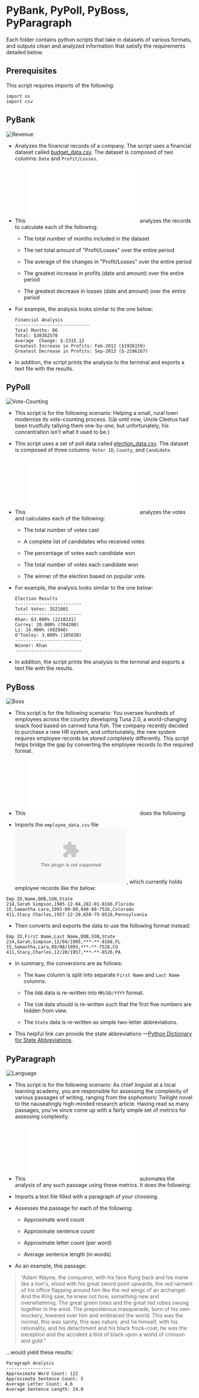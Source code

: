 # PyBank, PyPoll, PyBoss, PyParagraph

Each folder contains python scripts that take in datasets of various formats, and outputs clean and analyzed information that satisfy the requirements detailed below.

## Prerequisites
This script requires imports of the following:
```code
import os
import csv
```

## PyBank

![Revenue](Images/revenue-per-lead.png)

* Analyzes the financial records of a company. The script uses a financial dataset called [budget_data.csv](PyBank/budget_data.csv). The dataset is composed of two columns: `Date` and `Profit/Losses`.

* This ![python script](PyBank/main.py) analyzes the records to calculate each of the following:

  * The total number of months included in the dataset

  * The net total amount of "Profit/Losses" over the entire period

  * The average of the changes in "Profit/Losses" over the entire period

  * The greatest increase in profits (date and amount) over the entire period

  * The greatest decrease in losses (date and amount) over the entire period

* For example, the analysis looks similar to the one below:

  ```text
  Financial Analysis
  ----------------------------
  Total Months: 86
  Total: $38382578
  Average  Change: $-2315.12
  Greatest Increase in Profits: Feb-2012 ($1926159)
  Greatest Decrease in Profits: Sep-2013 ($-2196167)
  ```

* In addition, the script prints the analysis to the terminal and exports a text file with the results.

## PyPoll

![Vote-Counting](Images/Vote_counting.png)

* This script is for the following scenario: Helping a small, rural town modernize its vote-counting process. (Up until now, Uncle Cleetus had been trustfully tallying them one-by-one, but unfortunately, his concentration isn't what it used to be.)

* This script uses a set of poll data called [election_data.csv](PyPoll/Resources/election_data.csv). The dataset is composed of three columns: `Voter ID`, `County`, and `Candidate`. 

* This ![python script](PyPoll/main.py) analyzes the votes and calculates each of the following:

  * The total number of votes cast

  * A complete list of candidates who received votes

  * The percentage of votes each candidate won

  * The total number of votes each candidate won

  * The winner of the election based on popular vote.

* For example, the analysis looks similar to the one below:

  ```text
  Election Results
  -------------------------
  Total Votes: 3521001
  -------------------------
  Khan: 63.000% (2218231)
  Correy: 20.000% (704200)
  Li: 14.000% (492940)
  O'Tooley: 3.000% (105630)
  -------------------------
  Winner: Khan
  -------------------------
  ```

* In addition, the script prints the analysis to the terminal and exports a text file with the results.

## PyBoss

![Boss](Images/boss.jpg)

* This script is for the following scenario: You oversee hundreds of employees across the country developing Tuna 2.0, a world-changing snack food based on canned tuna fish. The company recently decided to purchase a new HR system, and unfortunately, the new system requires employee records be stored completely differently. This script helps bridge the gap by converting the employee records to the required format. 

* This ![python script](PyBoss/main.py) does the following:

* Imports the `employee_data.csv` file ![here](PyBoss/employee_data.csv), which currently holds employee records like the below:

```csv
Emp ID,Name,DOB,SSN,State
214,Sarah Simpson,1985-12-04,282-01-8166,Florida
15,Samantha Lara,1993-09-08,848-80-7526,Colorado
411,Stacy Charles,1957-12-20,658-75-8526,Pennsylvania
```

* Then converts and exports the data to use the following format instead:

```csv
Emp ID,First Name,Last Name,DOB,SSN,State
214,Sarah,Simpson,12/04/1985,***-**-8166,FL
15,Samantha,Lara,09/08/1993,***-**-7526,CO
411,Stacy,Charles,12/20/1957,***-**-8526,PA
```

* In summary, the conversions are as follows:

  * The `Name` column is split into separate `First Name` and `Last Name` columns.

  * The `DOB` data is re-written into `MM/DD/YYYY` format.

  * The `SSN` data should is re-written such that the first five numbers are hidden from view.

  * The `State` data is re-written as simple two-letter abbreviations.

* This helpful link can provide the state abbreviations —[Python Dictionary for State Abbreviations](https://gist.github.com/afhaque/29f0f4f37463c447770517a6c17d08f5).


## PyParagraph

![Language](Images/language.png)

* This script is for the following scenario: As chief linguist at a local learning academy, you are responsible for assessing the complexity of various passages of writing, ranging from the sophomoric Twilight novel to the nauseatingly high-minded research article. Having read so many passages, you've since come up with a fairly simple set of metrics for assessing complexity.

* This ![python script](PyBoss/main.py) automates the analysis of any such passage using these metrics. It does the following:

* Imports a text file filled with a paragraph of your choosing.

* Assesses the passage for each of the following:

  * Approximate word count

  * Approximate sentence count

  * Approximate letter count (per word)

  * Average sentence length (in words)

* As an example, this passage:

> “Adam Wayne, the conqueror, with his face flung back and his mane like a lion's, stood with his great sword point upwards, the red raiment of his office flapping around him like the red wings of an archangel. And the King saw, he knew not how, something new and overwhelming. The great green trees and the great red robes swung together in the wind. The preposterous masquerade, born of his own mockery, towered over him and embraced the world. This was the normal, this was sanity, this was nature, and he himself, with his rationality, and his detachment and his black frock-coat, he was the exception and the accident a blot of black upon a world of crimson and gold.”

...would yield these results:

```output
Paragraph Analysis
-----------------
Approximate Word Count: 122
Approximate Sentence Count: 5
Average Letter Count: 4.6
Average Sentence Length: 24.0
```
